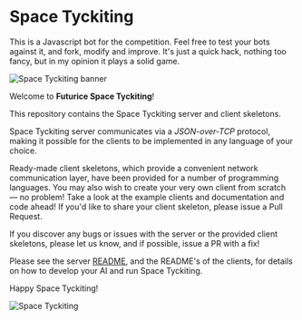 # Space Tyckiting

This is a Javascript bot for the competition. Feel free to test your bots against it, and fork, modify and improve. It's just a quick hack, nothing too fancy, but in my opinion it plays a solid game.

![Space Tyckiting banner](space-tyckiting-banner.jpg)

Welcome to **Futurice Space Tyckiting**!

This repository contains the Space Tyckiting server and client skeletons.

Space Tyckiting server communicates via a *JSON-over-TCP* protocol, making it possible for the clients to be implemented in any language of your choice.

Ready-made client skeletons, which provide a convenient network communication layer, have been provided for a number of programming languages. You may also wish to create your very own client from scratch &mdash; no problem! Take a look at the example clients and documentation and code ahead! If you'd like to share your client skeleton, please issue a Pull Request.

If you discover any bugs or issues with the server or the provided client skeletons, please let us know, and if possible, issue a PR with a fix!

Please see the server [README](server/README.md), and the README's of the clients, for details on how to develop your AI and run Space Tyckiting.

Happy Space Tyckiting!

![Space Tyckiting](space-tyckiting.gif)
